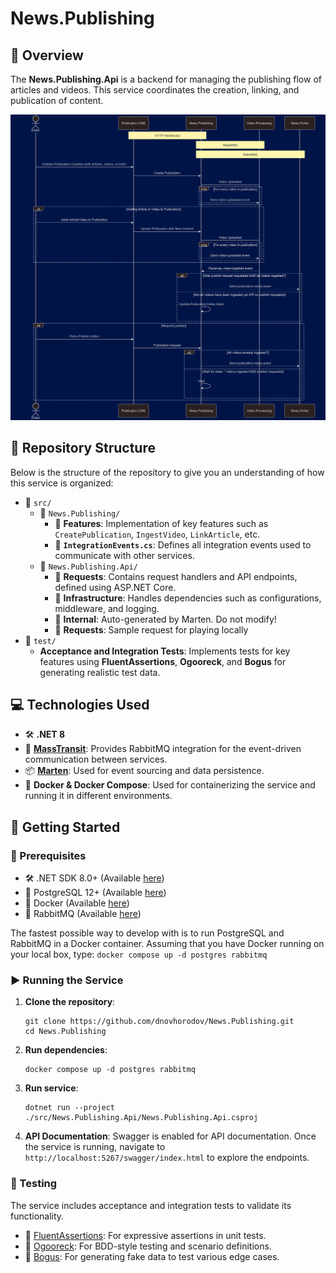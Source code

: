 # News.Publishing

## 🌟 Overview
The **News.Publishing.Api** is a backend for managing the publishing flow of articles and videos. This service coordinates the creation, linking, and publication of content.

![flow](docs/publishing.png)

## 📂 Repository Structure
Below is the structure of the repository to give you an understanding of how this service is organized:

- 📂 `src/`
    - 📂 `News.Publishing/`
        - 📁 **Features**: Implementation of key features such as `CreatePublication`, `IngestVideo`, `LinkArticle`, etc.
        - 📜 **`IntegrationEvents.cs`**: Defines all integration events used to communicate with other services.
    - 📂 `News.Publishing.Api/`
        - 📁 **Requests**: Contains request handlers and API endpoints, defined using ASP.NET Core.
        - 📁 **Infrastructure**: Handles dependencies such as configurations, middleware, and logging.
        - 📁 **Internal**: Auto-generated by Marten. Do not modify!
        - 📁 **Requests**: Sample request for playing locally
- 📂 `test/`
    - **Acceptance and Integration Tests**: Implements tests for key features using **FluentAssertions**, **Ogooreck**, and **Bogus** for generating realistic test data.

## 💻 Technologies Used
- 🛠️ **.NET 8**
- 📡 **[MassTransit](https://masstransit.io/)**: Provides RabbitMQ integration for the event-driven communication between services.
- 📦 **[Marten](https://github.com/JasperFx/marten)**: Used for event sourcing and data persistence.
- 🐳 **Docker & Docker Compose**: Used for containerizing the service and running it in different environments.

## 🚀 Getting Started
### 🔧 Prerequisites

- 🛠️ .NET SDK 8.0+ (Available [here](https://dotnet.microsoft.com/download))
- 🐳 PostgreSQL 12+ (Available [here](https://www.postgresql.org/download/)) 
- 🐳 Docker (Available [here](https://docs.docker.com/engine/install/))
- 🐰 RabbitMQ (Available [here](https://www.rabbitmq.com/docs/download))

The fastest possible way to develop with is to run PostgreSQL and RabbitMQ in a Docker container. Assuming that you have Docker running on your local box, type:
`docker compose up -d postgres rabbitmq`

### ▶️ Running the Service
1. **Clone the repository**:
    ```shell
    git clone https://github.com/dnovhorodov/News.Publishing.git
    cd News.Publishing
    ```

2. **Run dependencies**:
    ```shell
    docker compose up -d postgres rabbitmq
    ```

3. **Run service**:
    ```shell
    dotnet run --project ./src/News.Publishing.Api/News.Publishing.Api.csproj
    ```
4. **API Documentation**: Swagger is enabled for API documentation.
   Once the service is running, navigate to `http://localhost:5267/swagger/index.html` to explore the endpoints.

### 🧪 Testing
The service includes acceptance and integration tests to validate its functionality.

- 🧷 [FluentAssertions](https://github.com/fluentassertions/fluentassertions): For expressive assertions in unit tests.
- 📝 [Ogooreck](https://github.com/oskardudycz/Ogooreck): For BDD-style testing and scenario definitions.
- 🎲 [Bogus](https://github.com/bchavez/Bogus): For generating fake data to test various edge cases.